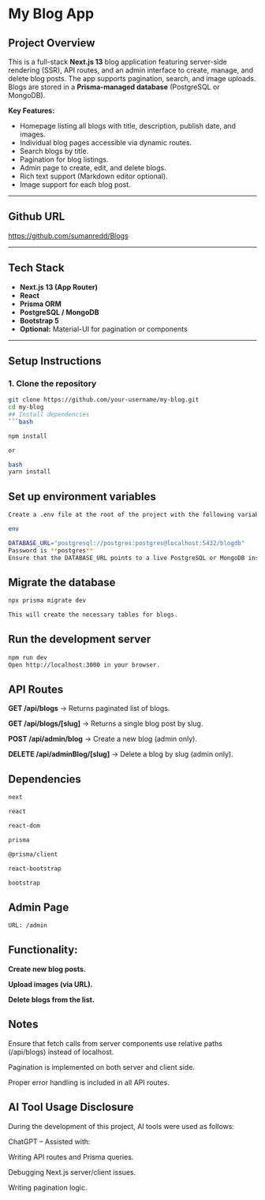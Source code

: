 # My Blog App

## Project Overview
This is a full-stack **Next.js 13** blog application featuring server-side rendering (SSR), API routes, and an admin interface to create, manage, and delete blog posts. The app supports pagination, search, and image uploads. Blogs are stored in a **Prisma-managed database** (PostgreSQL or MongoDB).

**Key Features:**
- Homepage listing all blogs with title, description, publish date, and images.
- Individual blog pages accessible via dynamic routes.
- Search blogs by title.
- Pagination for blog listings.
- Admin page to create, edit, and delete blogs.
- Rich text support (Markdown editor optional).
- Image support for each blog post.

---

## Github URL
https://github.com/sumanredd/Blogs

---

## Tech Stack
- **Next.js 13 (App Router)**
- **React**
- **Prisma ORM**
- **PostgreSQL / MongoDB**
- **Bootstrap 5**
- **Optional:** Material-UI for pagination or components

---

## Setup Instructions

### 1. Clone the repository
```bash
git clone https://github.com/your-username/my-blog.git
cd my-blog
## Install dependencies
```bash

npm install

or

bash
yarn install
```
## Set up environment variables
```bash
Create a .env file at the root of the project with the following variables:

env

DATABASE_URL="postgresql://postgres:postgres@localhost:5432/blogdb"
Password is **postgres**
Ensure that the DATABASE_URL points to a live PostgreSQL or MongoDB instance.
```

## Migrate the database
```bash
npx prisma migrate dev

This will create the necessary tables for blogs.
```
## Run the development server
```bash
npm run dev
Open http://localhost:3000 in your browser.
```

## API Routes
**GET /api/blogs** → Returns paginated list of blogs.

**GET /api/blogs/[slug]** → Returns a single blog post by slug.

**POST /api/admin/blog** → Create a new blog (admin only).

**DELETE /api/adminBlog/[slug]** → Delete a blog by slug (admin only).

## Dependencies
```bash
next

react

react-dom

prisma

@prisma/client

react-bootstrap

bootstrap
```

## Admin Page
```bash
URL: /admin
```
## Functionality:

**Create new blog posts.**

**Upload images (via URL).**

**Delete blogs from the list.**

## Notes
Ensure that fetch calls from server components use relative paths (/api/blogs) instead of localhost.

Pagination is implemented on both server and client side.

Proper error handling is included in all API routes.


## AI Tool Usage Disclosure
During the development of this project, AI tools were used as follows:

ChatGPT – Assisted with:

Writing API routes and Prisma queries.

Debugging Next.js server/client issues.

Writing pagination logic.